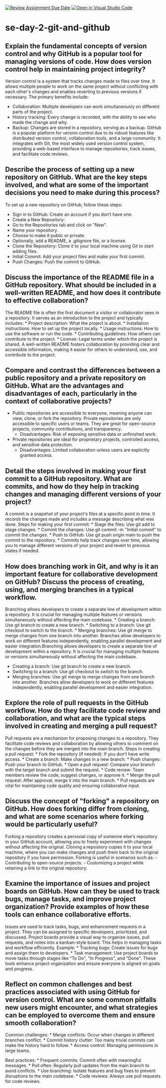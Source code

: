 [![Review Assignment Due Date](https://classroom.github.com/assets/deadline-readme-button-22041afd0340ce965d47ae6ef1cefeee28c7c493a6346c4f15d667ab976d596c.svg)](https://classroom.github.com/a/8wgCKhpZ)
[![Open in Visual Studio Code](https://classroom.github.com/assets/open-in-vscode-2e0aaae1b6195c2367325f4f02e2d04e9abb55f0b24a779b69b11b9e10269abc.svg)](https://classroom.github.com/online_ide?assignment_repo_id=15585037&assignment_repo_type=AssignmentRepo)
# se-day-2-git-and-github
## Explain the fundamental concepts of version control and why GitHub is a popular tool for managing versions of code. How does version control help in maintaining project integrity?
  Version control is a system that tracks changes made to files over time. It allows multiple people to work on the same project without conflicting with each other's changes and enables reverting to previous versions if necessary. The primary benefits include:
  * Collaboration: Multiple developers can work simultaneously on different parts of the project.
  * History tracking: Every change is recorded, with the ability to see who made the change and why.
  * Backup: Changes are stored in a repository, serving as a backup.
  GitHub is a popular platform for version control due to its robust features like distributed version control, collaboration tools, and a large community. It integrates with Git, the most widely used version control system, providing a web-based interface to manage repositories, track issues, and facilitate code reviews.

## Describe the process of setting up a new repository on GitHub. What are the key steps involved, and what are some of the important decisions you need to make during this process?
To set up a new repository on GitHub, follow these steps:
  * Sign in to GitHub: Create an account if you don’t have one.
  * Create a New Repository:
  * Go to the Repositories tab and click on "New".
  * Name your repository.
  * Choose to make it public or private.
  * Optionally, add a README, a .gitignore file, or a license.
  * Clone the Repository: Clone it to your local machine using Git to start adding files.
  * Initial Commit: Add your project files and make your first commit.
  * Push Changes: Push the commit to GitHub.

## Discuss the importance of the README file in a GitHub repository. What should be included in a well-written README, and how does it contribute to effective collaboration?
  The README file is often the first document a visitor or collaborator sees in a repository. It serves as an introduction to the project and typically includes:
    * Project description: What the project is about.
    * Installation instructions: How to set up the project locally.
    * Usage instructions: How to use the software or run the code.
    * Contributing guidelines: How others can contribute to the project.
    * License: Legal terms under which the project is shared.
  A well-written README fosters collaboration by providing clear and accessible information, making it easier for others to understand, use, and contribute to the project.

## Compare and contrast the differences between a public repository and a private repository on GitHub. What are the advantages and disadvantages of each, particularly in the context of collaborative projects?
  - Public repositories are accessible to everyone, meaning anyone can view, clone, or fork the repository. Private repositories are only accessible to specific users or teams. They are great for open-source projects, community contributions, and transparency.
    * Disadvantages: Risk of exposing sensitive data or unfinished work.
  - Private repositories are ideal for proprietary projects, controlled access, and sensitive data protection.
    * Disadvantages: Limited collaboration unless users are explicitly granted access.

## Detail the steps involved in making your first commit to a GitHub repository. What are commits, and how do they help in tracking changes and managing different versions of your project?
  A commit is a snapshot of your project's files at a specific point in time. It records the changes made and includes a message describing what was done.
  Steps for making your first commit:
    * Stage the files: Use git add <file> to stage changes.
    * Commit the changes: Use git commit -m "Initial commit" to commit the changes.
    * Push to GitHub: Use git push origin main to push the commit to the repository.
    * Commits help track changes over time, allowing you to manage different versions of your project and revert to previous states if needed.

## How does branching work in Git, and why is it an important feature for collaborative development on GitHub? Discuss the process of creating, using, and merging branches in a typical workflow.
  Branching allows developers to create a separate line of development within a repository. It is crucial for managing multiple features or versions simultaneously without affecting the main codebase.
    * Creating a branch: Use git branch <branch-name> to create a new branch.
    * Switching to a branch: Use git checkout <branch-name> to switch to the branch.
    * Merging branches: Use git merge <branch-name> to merge changes from one branch into another.
  Branches allow developers to work on different features independently, enabling parallel development and easier integration.Branching allows developers to create a separate line of development within a repository. It is crucial for managing multiple features or versions simultaneously without affecting the main codebase.
  * Creating a branch: Use git branch <branch-name> to create a new branch.
  * Switching to a branch: Use git checkout <branch-name> to switch to the branch.
  * Merging branches: Use git merge <branch-name> to merge changes from one branch into another.
  Branches allow developers to work on different features independently, enabling parallel development and easier integration.

## Explore the role of pull requests in the GitHub workflow. How do they facilitate code review and collaboration, and what are the typical steps involved in creating and merging a pull request?
  Pull requests are a mechanism for proposing changes to a repository. They facilitate code reviews and collaboration by allowing others to comment on the changes before they are merged into the main branch.
  Steps in creating a pull request:
    * Fork the repository (if needed): If you don’t have write access.
    * Create a branch: Make changes in a new branch.
    * Push changes: Push your branch to GitHub.
    * Open a pull request: Compare your branch with the target branch and submit the request.
    * Code review: Team members review the code, suggest changes, or approve it.
    * Merge the pull request: After approval, merge it into the main branch.
    * Pull requests are vital for maintaining code quality and ensuring collaborative input.

## Discuss the concept of "forking" a repository on GitHub. How does forking differ from cloning, and what are some scenarios where forking would be particularly useful?
  Forking a repository creates a personal copy of someone else's repository in your GitHub account, allowing you to freely experiment with changes without affecting the original.
  Cloning a repository copies it to your local machine, where you can make changes and push them back to the original repository if you have permission.
  Forking is useful in scenarios such as:
    - Contributing to open-source projects.
    - Customizing a project while retaining a link to the original repository.

## Examine the importance of issues and project boards on GitHub. How can they be used to track bugs, manage tasks, and improve project organization? Provide examples of how these tools can enhance collaborative efforts.
  Issues are used to track tasks, bugs, and enhancement requests in a project. They can be assigned to specific developers, prioritized, and discussed.
  Project boards provide a visual way to organize issues, pull requests, and notes into a kanban-style board. This helps in managing tasks and workflow efficiently.
  Example:
    * Tracking bugs: Create issues for bugs and assign them to developers.
    * Task management: Use project boards to move tasks through stages like "To Do", "In Progress", and "Done".
  These tools enhance project organization and ensure everyone is aligned on goals and progress.

## Reflect on common challenges and best practices associated with using GitHub for version control. What are some common pitfalls new users might encounter, and what strategies can be employed to overcome them and ensure smooth collaboration?
  Common challenges:
    * Merge conflicts: Occur when changes in different branches conflict.
    * Commit history clutter: Too many trivial commits can make the history hard to follow.
    * Access control: Managing permissions in large teams.
    
  Best practices:
    * Frequent commits: Commit often with meaningful messages.
    * Pull often: Regularly pull updates from the main branch to avoid conflicts.
    * Use branching: Isolate features and bug fixes to prevent disruptions to the main codebase.
    * Code reviews: Always use pull requests for code reviews.
